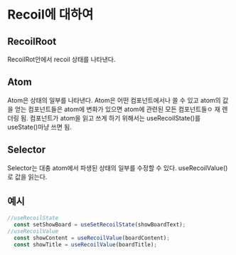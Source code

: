 # Recoil에 대하여

## RecoilRoot

RecoilRot안에서 recoil 상태를 나타낸다.

## Atom

Atom은 상태의 일부를 나타낸다. Atom은 어떤 컴포넌트에서나 쓸 수 있고 atom의 값을 얻는 컴포넌트들은 atom에 변화가 있으면 atom에 관련된 모든 컴포넌트들ㅇ 재 렌더링 됨.
컴포넌트가 atom을 읽고 쓰게 하기 위해서는 useRecoilState()를 useState()마냥 쓰면 됨.

## Selector

Selector는 대충 atom에서 파생된 상태의 일부를 수정할 수 있다. useRecoilValue()로 값을 읽는다.

## 예시
```js  
//useRecoilState
  const setShowBoard = useSetRecoilState(showBoardText);
//useRecoilValue
  const showContent = useRecoilValue(boardContent);
  const showTitle = useRecoilValue(boardTitle);
  ```
